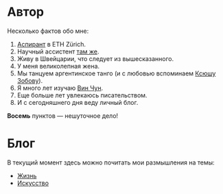 # Автор

Несколько фактов обо мне:  
1. [Аспирант](http://www.imsb.ethz.ch/research/zamboni/people/admitrenko.html) в ETH Zürich.
2. Научный ассиcтент [там же](http://www.imsb.ethz.ch/research/zamboni.html).
3. Живу в Швейцарии, что следует из вышесказанного.
4. У меня великолепная жена.
5. Мы танцуем аргентинское танго (и с любовью вспоминаем [Ксюшу Зобову](https://vk.com/kseniatango)).
6. Я много лет изучаю [Вин Чун](http://www.wing-chun.ru).
7. Еще больше лет увлекаюсь писательством.
8. И с сегодняшнего дня веду личный блог.

**Восемь** пунктов &mdash; нешуточное дело!

# Блог

В текущий момент здесь можно почитать мои размышления на темы:

- [Жизнь]()
- [Искусство]()
